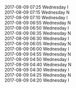 2017-08-09 07:25 Wednesday  I  
2017-08-09 07:15 Wednesday  N  
2017-08-09 07:10 Wednesday  I  
2017-08-09 06:55 Wednesday  N  
2017-08-09 06:50 Wednesday  I  
2017-08-09 06:35 Wednesday  N  
2017-08-09 06:30 Wednesday  I  
2017-08-09 06:05 Wednesday  N  
2017-08-09 06:00 Wednesday  I  
2017-08-09 04:55 Wednesday  N  
2017-08-09 04:50 Wednesday  I  
2017-08-09 04:40 Wednesday  N  
2017-08-09 04:30 Wednesday  I  
2017-08-09 04:25 Wednesday  N  
2017-08-09 04:20 Wednesday  I  
